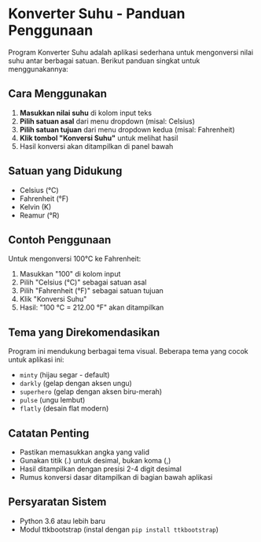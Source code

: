 # Konverter Suhu - Panduan Penggunaan

Program Konverter Suhu adalah aplikasi sederhana untuk mengonversi nilai suhu antar berbagai satuan. Berikut panduan singkat untuk menggunakannya:

## Cara Menggunakan
1. **Masukkan nilai suhu** di kolom input teks
2. **Pilih satuan asal** dari menu dropdown (misal: Celsius)
3. **Pilih satuan tujuan** dari menu dropdown kedua (misal: Fahrenheit)
4. **Klik tombol "Konversi Suhu"** untuk melihat hasil
5. Hasil konversi akan ditampilkan di panel bawah

## Satuan yang Didukung
- Celsius (°C)
- Fahrenheit (°F)
- Kelvin (K)
- Reamur (°R)

## Contoh Penggunaan
Untuk mengonversi 100°C ke Fahrenheit:
1. Masukkan "100" di kolom input
2. Pilih "Celsius (°C)" sebagai satuan asal
3. Pilih "Fahrenheit (°F)" sebagai satuan tujuan
4. Klik "Konversi Suhu"
5. Hasil: "100 °C = 212.00 °F" akan ditampilkan

## Tema yang Direkomendasikan
Program ini mendukung berbagai tema visual. Beberapa tema yang cocok untuk aplikasi ini:
- `minty` (hijau segar - default)
- `darkly` (gelap dengan aksen ungu)
- `superhero` (gelap dengan aksen biru-merah)
- `pulse` (ungu lembut)
- `flatly` (desain flat modern)

## Catatan Penting
- Pastikan memasukkan angka yang valid
- Gunakan titik (.) untuk desimal, bukan koma (,)
- Hasil ditampilkan dengan presisi 2-4 digit desimal
- Rumus konversi dasar ditampilkan di bagian bawah aplikasi

## Persyaratan Sistem
- Python 3.6 atau lebih baru
- Modul ttkbootstrap (instal dengan `pip install ttkbootstrap`)

